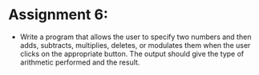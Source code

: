 # Assignment 6:
- Write a program that allows the user to specify two numbers and then adds,
subtracts, multiplies, deletes, or modulates them when the user clicks on the appropriate button. The output
should give the type of arithmetic performed and the result.